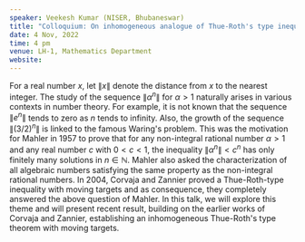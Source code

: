 ```yaml
---
speaker: Veekesh Kumar (NISER, Bhubaneswar)
title: "Colloquium: On inhomogeneous analogue of Thue-Roth's type inequality"
date: 4 Nov, 2022
time: 4 pm
venue: LH-1, Mathematics Department
website: 
---
```



For a real number $x$, let $\|x\|$ denote the distance from $x$ to the
nearest integer. The study of the sequence $\|\alpha^n\|$ for $\alpha > 1$
naturally arises in various contexts in number theory. For example, it is
not known that the sequence $\|e^n\|$ tends to zero as $n$ tends to
infinity. Also, the growth of the sequence $\|(3/2)^n\|$ is linked to the
famous Waring's problem. This was the motivation for Mahler in 1957 to
prove that for any non-integral rational number $\alpha > 1$ and any real
number $c$ with $0 < c < 1$, the inequality $\|\alpha^n\| < c^n$ has only
finitely many solutions in $n\in\mathbb{N}$. Mahler also asked the
characterization of all algebraic numbers satisfying the same property as
the non-integral rational numbers. In 2004, Corvaja and Zannier proved a
Thue-Roth-type inequality with moving targets and as consequence, they
completely answered the above question of Mahler. In this talk, we will
explore this theme and will present recent result, building on the
earlier works of Corvaja and Zannier, establishing an inhomogeneous
Thue-Roth's type theorem with moving targets.
